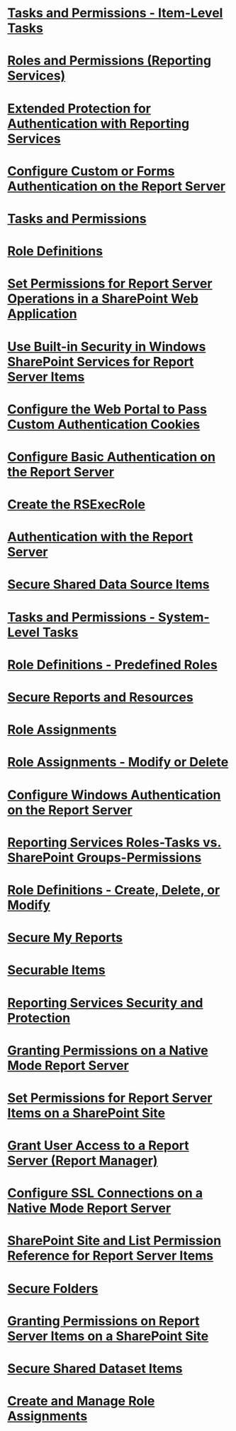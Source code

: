 # [Tasks and Permissions - Item-Level Tasks](tasks-and-permissions-item-level-tasks.md)
# [Roles and Permissions (Reporting Services)](roles-and-permissions-reporting-services.md)
# [Extended Protection for Authentication with Reporting Services](extended-protection-for-authentication-with-reporting-services.md)
# [Configure Custom or Forms Authentication on the Report Server](configure-custom-or-forms-authentication-on-the-report-server.md)
# [Tasks and Permissions](tasks-and-permissions.md)
# [Role Definitions](role-definitions.md)
# [Set Permissions for Report Server Operations in a SharePoint Web Application](set-permissions-for-report-server-operations-in-a-sharepoint-web-application.md)
# [Use Built-in Security in Windows SharePoint Services for Report Server Items](use-built-in-security-in-windows-sharepoint-services-for-report-server-items.md)
# [Configure the Web Portal to Pass Custom Authentication Cookies](configure-the-web-portal-to-pass-custom-authentication-cookies.md)
# [Configure Basic Authentication on the Report Server](configure-basic-authentication-on-the-report-server.md)
# [Create the RSExecRole](create-the-rsexecrole.md)
# [Authentication with the Report Server](authentication-with-the-report-server.md)
# [Secure Shared Data Source Items](secure-shared-data-source-items.md)
# [Tasks and Permissions - System-Level Tasks](tasks-and-permissions-system-level-tasks.md)
# [Role Definitions - Predefined Roles](role-definitions-predefined-roles.md)
# [Secure Reports and Resources](secure-reports-and-resources.md)
# [Role Assignments](role-assignments.md)
# [Role Assignments - Modify or Delete](role-assignments-modify-or-delete.md)
# [Configure Windows Authentication on the Report Server](configure-windows-authentication-on-the-report-server.md)
# [Reporting Services Roles-Tasks vs. SharePoint Groups-Permissions](reporting-services-roles-tasks-vs-sharepoint-groups-permissions.md)
# [Role Definitions - Create, Delete, or Modify](role-definitions-create-delete-or-modify.md)
# [Secure My Reports](secure-my-reports.md)
# [Securable Items](securable-items.md)
# [Reporting Services Security and Protection](reporting-services-security-and-protection.md)
# [Granting Permissions on a Native Mode Report Server](granting-permissions-on-a-native-mode-report-server.md)
# [Set Permissions for Report Server Items on a SharePoint Site](set-permissions-for-report-server-items-on-a-sharepoint-site.md)
# [Grant User Access to a Report Server (Report Manager)](grant-user-access-to-a-report-server-report-manager.md)
# [Configure SSL Connections on a Native Mode Report Server](configure-ssl-connections-on-a-native-mode-report-server.md)
# [SharePoint Site and List Permission Reference for Report Server Items](sharepoint-site-and-list-permission-reference-for-report-server-items.md)
# [Secure Folders](secure-folders.md)
# [Granting Permissions on Report Server Items on a SharePoint Site](granting-permissions-on-report-server-items-on-a-sharepoint-site.md)
# [Secure Shared Dataset Items](secure-shared-dataset-items.md)
# [Create and Manage Role Assignments](create-and-manage-role-assignments.md)
